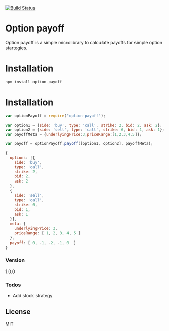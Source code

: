[![Build Status](https://travis-ci.org/snclucas/option-payoff.svg?branch=master)](https://travis-ci.org/snclucas/option-payoff)

# Option payoff

Option payoff is a simple microlibrary to calculate payoffs for simple option startegies. 
  
# Installation

```js
npm install option-payoff
```
# Installation
```js
var optionPayoff = require('option-payoff');

var option1 = {side: 'buy', type: 'call', strike: 2, bid: 2, ask: 2};
var option2 = {side: 'sell', type: 'call', strike: 6, bid: 1, ask: 1};
var payoffMeta = {underlyingPrice:3,priceRange:[1,2,3,4,5]};

var payoff = optionPayoff.payoff([option1, option2], payoffMeta);

{ 
  options: [{ 
    side: 'buy', 
    type: 'call', 
    strike: 2, 
    bid: 2, 
    ask: 2 
  },
  { 
    side: 'sell', 
    type: 'call', 
    strike: 6, 
    bid: 1, 
    ask: 1 
  }],
  meta: { 
    underlyingPrice: 3, 
    priceRange: [ 1, 2, 3, 4, 5 ] 
  },
  payoff: [ 0, -1, -2, -1, 0  ] 
}


```

### Version
1.0.0

### Todos

 - Add stock strategy

License
----

MIT



